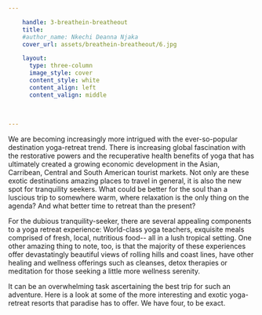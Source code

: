 ```yaml
---

    handle: 3-breathein-breatheout
    title:   
    #author_name: Nkechi Deanna Njaka
    cover_url: assets/breathein-breatheout/6.jpg

    layout:
      type: three-column
      image_style: cover
      content_style: white 
      content_align: left
      content_valign: middle
      
    
        
---
```


We are becoming increasingly more intrigued with the ever-so-popular destination yoga-retreat trend. There is increasing global fascination with the restorative powers and the recuperative health benefits of yoga that has ultimately created a growing economic development in the Asian, Carribean, Central and South American tourist markets. Not only are these exotic destinations amazing places to travel in general, it is also the new spot for tranquility seekers. What could be better for the soul than a luscious trip to somewhere warm, where relaxation is the only thing on the agenda? And what better time to retreat than the present? 


For the dubious tranquility-seeker, there are several appealing components to a yoga retreat experience: World-class yoga teachers, exquisite meals comprised of fresh, local, nutritious food-- all in a lush tropical setting. One other amazing thing to note, too, is that the majority of these experiences offer devastatingly beautiful views of rolling hills and coast lines, have other healing and wellness offerings such as cleanses, detox therapies or meditation for those seeking a little more wellness serenity.
 
It can be an overwhelming task ascertaining the best trip for such an adventure. Here is a look at some of the more interesting and exotic yoga-retreat resorts that paradise has to offer. We have four, to be exact. 